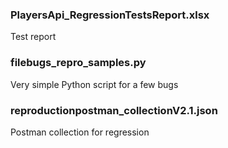 ### PlayersApi_RegressionTestsReport.xlsx
Test report 

### filebugs_repro_samples.py
Very simple Python script for a few bugs 

### reproductionpostman_collectionV2.1.json
Postman collection for regression 


